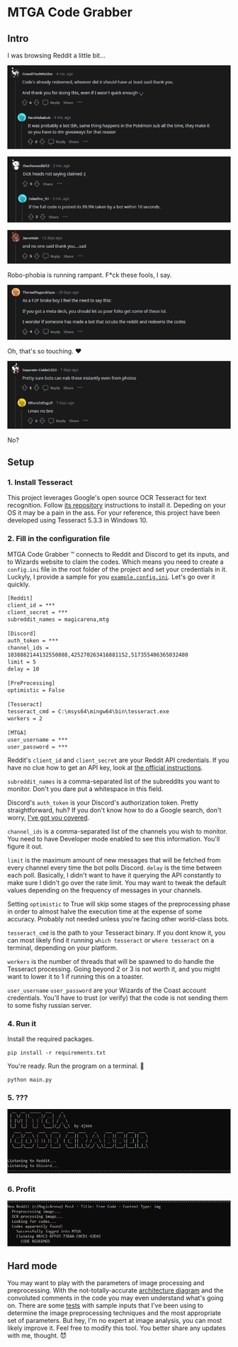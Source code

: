 # MTGA Code Grabber

## Intro

I was browsing Reddit a little bit...

![](https://github.com/dj66635/mtga-code-grabber/blob/main/readme-pics/robophobia.PNG)

![](https://github.com/dj66635/mtga-code-grabber/blob/main/readme-pics/robophobia2.PNG)

![](https://github.com/dj66635/mtga-code-grabber/blob/main/readme-pics/robophobia3.PNG)

Robo-phobia is running rampant. F*ck these fools, I say.

![](https://github.com/dj66635/mtga-code-grabber/blob/main/readme-pics/touching.PNG)

Oh, that's so touching. ❤️

![](https://github.com/dj66635/mtga-code-grabber/blob/main/readme-pics/lmao_no.PNG)

No?

## Setup

### 1. Install Tesseract

This project leverages Google's open source OCR Tesseract for text recognition. Follow [its repository](https://github.com/tesseract-ocr/tesseract) instructions to install it. Depeding on your OS it may be a pain in the ass. For your reference, this project have been developed using Tesseract 5.3.3 in Windows 10.

### 2. Fill in the configuration file

MTGA Code Grabber :tm: connects to Reddit and Discord to get its inputs, and to Wizards website to claim the codes. Which means you need to create a `config.ini` file in the root folder of the project and set your credentials in it. Luckyly, I provide a sample for you [`example.config.ini`](https://github.com/dj66635/mtga-code-grabber/blob/main/example.config.ini). Let's go over it quickly.

```
[Reddit]
client_id = *** 
client_secret = ***
subreddit_names = magicarena,mtg

[Discord]
auth_token = ***
channel_ids = 1038882144132550888,425270263416881152,517355406365032480
limit = 5
delay = 10

[PreProcessing]
optimistic = False

[Tesseract]
tesseract_cmd = C:\msys64\mingw64\bin\tesseract.exe
workers = 2

[MTGA]
user_username = ***
user_password = ***
```
Reddit's `client_id` and `client_secret` are your Reddit API credentials. If you have no clue how to get an API key, look at [the official instructions](https://www.reddit.com/wiki/api/).

`subreddit_names` is a comma-separated list of the subreddits you want to monitor. Don't you dare put a whitespace in this field.

Discord's `auth_token` is your Discord's authorization token. Pretty straightforward, huh? If you don't know how to do a Google search, don't worry, [I've got you covered](https://www.androidauthority.com/get-discord-token-3149920/).

`channel_ids` is a comma-separated list of the channels you wish to monitor. You need to have Developer mode enabled to see this information. You'll figure it out.

`limit` is the maximum amount of new messages that will be fetched from every channel every time the bot polls Discord. `delay` is the time between each poll. Basically, I didn't want to have it querying the API constantly to make sure I didn't go over the rate limit. You may want to tweak the default values depending on the frequency of messages in your channels.

Setting `optimistic` to True will skip some stages of the preprocessing phase in order to almost halve the execution time at the expense of some accuracy. Probably not needed unless you're facing other world-class bots.

`tesseract_cmd` is the path to your Tesseract binary. If you dont know it, you can most likely find it running `which tesseract` or `where tesseract` on a terminal, depending on your platform.

`workers` is the number of threads that will be spawned to do handle the Tesseract processing. Going beyond 2 or 3 is not worth it, and you might want to lower it to 1 if running this on a toaster.

`user_username` `user_password` are your Wizards of the Coast account credentials. You'll have to trust (or verify) that the code is not sending them to some fishy russian server.

### 4. Run it

Install the required packages.
```
pip install -r requirements.txt
```

You're ready. Run the program on a terminal. 🤞
```
python main.py
```

### 5. ???

![](https://github.com/dj66635/mtga-code-grabber/blob/main/readme-pics/header.PNG)

### 6. Profit

![](https://github.com/dj66635/mtga-code-grabber/blob/main/readme-pics/redeemed.PNG)

## Hard mode
You may want to play with the parameters of image processing and preprocessing. With the not-totally-accurate [architecture diagram](https://github.com/dj66635/mtga-code-grabber/blob/main/docs/architecture.png) and the convoluted comments in the code you may even understand what's going on. 
There are some [tests](https://github.com/dj66635/mtga-code-grabber/blob/main/tests/test.py) with sample inputs that I've been using to determine the image preprocessing techniques and the most appropriate set of parameters. But hey, I'm no expert at image analysis, you can most likely improve it.
Feel free to modify this tool. You better share any updates with me, thought. :smiling_imp:
